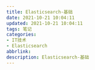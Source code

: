 ```yaml
---
title: Elasticsearch-基础
date: 2021-10-21 10:04:11
updated: 2021-10-21 10:04:11
tags: 笔记
categories:
- IT技术
- Elasticsearch
abbrlink: 
description: Elasticsearch-基础
---
```

